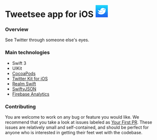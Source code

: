 # Tweetsee app for iOS ![Tweetsee icon](https://github.com/nathanwchan/shinigami/blob/master/shinigami/icons/AppIcon-40x40%401x.png)

### Overview
See Twitter through someone else's eyes.

### Main technologies
* Swift 3
* UIKit
* [CocoaPods](https://cocoapods.org/)
* [Twitter Kit for iOS](https://dev.twitter.com/twitterkit/ios/overview)
* [Realm Swift](https://realm.io/docs/swift/latest/)
* [SwiftyJSON](https://github.com/SwiftyJSON/SwiftyJSON)
* [Firebase Analytics](https://firebase.google.com/docs/analytics/)

### Contributing
You are welcome to work on any bug or feature you would like. We recommend that you take a look at issues labeled as [Your First PR](https://github.com/nathanwchan/shinigami/issues?q=is%3Aissue+is%3Aopen+label%3A%22Your+First+PR%22). These issues are relatively small and self-contained, and should be perfect for anyone who is interested in getting their feet wet with the codebase.
